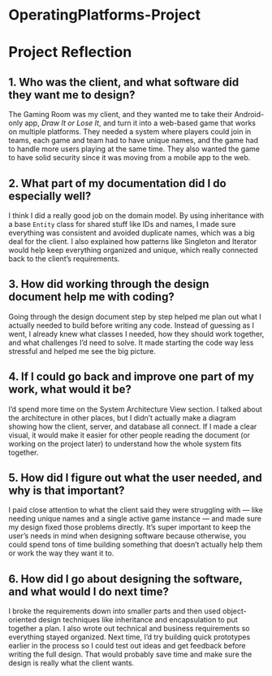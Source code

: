 # OperatingPlatforms-Project

# Project Reflection

## 1. Who was the client, and what software did they want me to design?
The Gaming Room was my client, and they wanted me to take their Android-only app, *Draw It or Lose It*, and turn it into a web-based game that works on multiple platforms. They needed a system where players could join in teams, each game and team had to have unique names, and the game had to handle more users playing at the same time. They also wanted the game to have solid security since it was moving from a mobile app to the web.

## 2. What part of my documentation did I do especially well?
I think I did a really good job on the domain model. By using inheritance with a base `Entity` class for shared stuff like IDs and names, I made sure everything was consistent and avoided duplicate names, which was a big deal for the client. I also explained how patterns like Singleton and Iterator would help keep everything organized and unique, which really connected back to the client’s requirements.

## 3. How did working through the design document help me with coding?
Going through the design document step by step helped me plan out what I actually needed to build before writing any code. Instead of guessing as I went, I already knew what classes I needed, how they should work together, and what challenges I’d need to solve. It made starting the code way less stressful and helped me see the big picture.

## 4. If I could go back and improve one part of my work, what would it be?
I’d spend more time on the System Architecture View section. I talked about the architecture in other places, but I didn’t actually make a diagram showing how the client, server, and database all connect. If I made a clear visual, it would make it easier for other people reading the document (or working on the project later) to understand how the whole system fits together.

## 5. How did I figure out what the user needed, and why is that important?
I paid close attention to what the client said they were struggling with — like needing unique names and a single active game instance — and made sure my design fixed those problems directly. It’s super important to keep the user’s needs in mind when designing software because otherwise, you could spend tons of time building something that doesn’t actually help them or work the way they want it to.

## 6. How did I go about designing the software, and what would I do next time?
I broke the requirements down into smaller parts and then used object-oriented design techniques like inheritance and encapsulation to put together a plan. I also wrote out technical and business requirements so everything stayed organized. Next time, I’d try building quick prototypes earlier in the process so I could test out ideas and get feedback before writing the full design. That would probably save time and make sure the design is really what the client wants.
